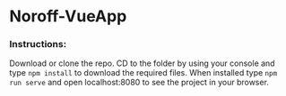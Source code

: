 # Noroff-VueApp

### Instructions: 
Download or clone the repo. CD to the folder by using your console and type ``` npm install ``` to download the required files. 
When installed type ``` npm run serve ``` and open localhost:8080 to see the project in your browser. 
